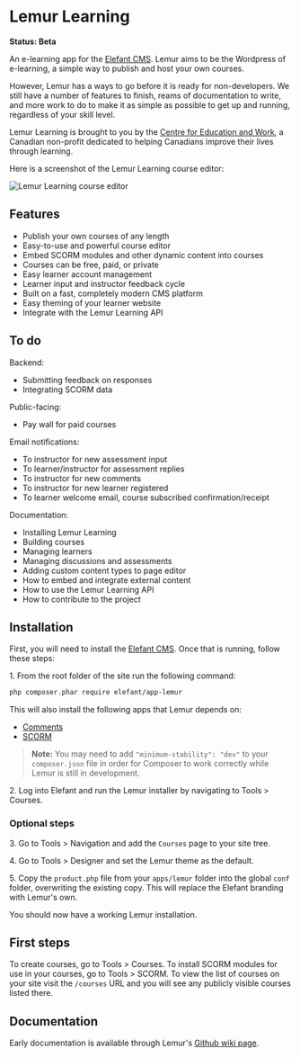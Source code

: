 # Lemur Learning

**Status: Beta**

An e-learning app for the [Elefant CMS](http://www.elefantcms.com/). Lemur aims
to be the Wordpress of e-learning, a simple way to publish and host your own
courses.

However, Lemur has a ways to go before it is ready for non-developers. We still
have a number of features to finish, reams of documentation to write, and more
work to do to make it as simple as possible to get up and running, regardless
of your skill level.

Lemur Learning is brought to you by the [Centre for Education and Work](http://www.cewca.org/),
a Canadian non-profit dedicated to helping Canadians improve their lives
through learning.

Here is a screenshot of the Lemur Learning course editor:

![Lemur Learning course editor](https://raw.github.com/cewca/lemur/master/pix/screenshot-editor.png)

## Features

* Publish your own courses of any length
* Easy-to-use and powerful course editor
* Embed SCORM modules and other dynamic content into courses
* Courses can be free, paid, or private
* Easy learner account management
* Learner input and instructor feedback cycle
* Built on a fast, completely modern CMS platform
* Easy theming of your learner website
* Integrate with the Lemur Learning API

## To do

Backend:

* Submitting feedback on responses
* Integrating SCORM data

Public-facing:

* Pay wall for paid courses

Email notifications:

* To instructor for new assessment input
* To learner/instructor for assessment replies
* To instructor for new comments
* To instructor for new learner registered
* To learner welcome email, course subscribed confirmation/receipt

Documentation:

* Installing Lemur Learning
* Building courses
* Managing learners
* Managing discussions and assessments
* Adding custom content types to page editor
* How to embed and integrate external content
* How to use the Lemur Learning API
* How to contribute to the project

## Installation

First, you will need to install the [Elefant CMS](http://www.elefantcms.com/download).
Once that is running, follow these steps:

1\. From the root folder of the site run the following command:

```bash
php composer.phar require elefant/app-lemur
```

This will also install the following apps that Lemur depends on:

* [Comments](https://github.com/jbroadway/comments)
* [SCORM](https://github.com/jbroadway/scorm)

> **Note:** You may need to add `"minimum-stability": "dev"` to your `composer.json`
> file in order for Composer to work correctly while Lemur is still in development.

2\. Log into Elefant and run the Lemur installer by navigating to Tools > Courses.

### Optional steps

3\. Go to Tools > Navigation and add the `Courses` page to your site tree.

4\. Go to Tools > Designer and set the Lemur theme as the default.

5\. Copy the `product.php` file from your `apps/lemur` folder into the global
`conf` folder, overwriting the existing copy. This will replace the Elefant
branding with Lemur's own.

You should now have a working Lemur installation.

## First steps

To create courses, go to Tools > Courses. To install SCORM modules for use in your
courses, go to Tools > SCORM. To view the list of courses on your site visit the
`/courses` URL and you will see any publicly visible courses listed there.

## Documentation

Early documentation is available through Lemur's [Github wiki page](https://github.com/cewca/lemur/wiki).